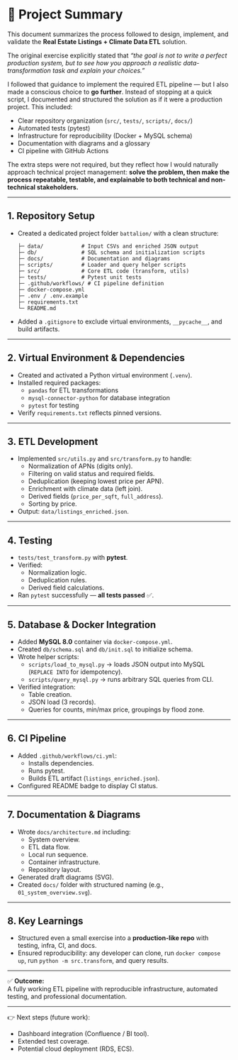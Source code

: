 # 📝 Project Summary

This document summarizes the process followed to design, implement, and validate the **Real Estate Listings + Climate Data ETL** solution.  

The original exercise explicitly stated that *“the goal is not to write a perfect production system, but to see how you approach a realistic data-transformation task and explain your choices.”*  

I followed that guidance to implement the required ETL pipeline — but I also made a conscious choice to **go further**. Instead of stopping at a quick script, I documented and structured the solution as if it were a production project. This included:

- Clear repository organization (`src/`, `tests/`, `scripts/`, `docs/`)
- Automated tests (pytest)
- Infrastructure for reproducibility (Docker + MySQL schema)
- Documentation with diagrams and a glossary
- CI pipeline with GitHub Actions

The extra steps were not required, but they reflect how I would naturally approach technical project management: **solve the problem, then make the process repeatable, testable, and explainable to both technical and non-technical stakeholders.**

---

## 1. Repository Setup
- Created a dedicated project folder `battalion/` with a clean structure:
  ```
  ├─ data/            # Input CSVs and enriched JSON output
  ├─ db/              # SQL schema and initialization scripts
  ├─ docs/            # Documentation and diagrams
  ├─ scripts/         # Loader and query helper scripts
  ├─ src/             # Core ETL code (transform, utils)
  ├─ tests/           # Pytest unit tests
  ├─ .github/workflows/ # CI pipeline definition
  ├─ docker-compose.yml
  ├─ .env / .env.example
  ├─ requirements.txt
  └─ README.md
  ```

- Added a `.gitignore` to exclude virtual environments, `__pycache__`, and build artifacts.

---

## 2. Virtual Environment & Dependencies
- Created and activated a Python virtual environment (`.venv`).
- Installed required packages:
  - `pandas` for ETL transformations
  - `mysql-connector-python` for database integration
  - `pytest` for testing
- Verify `requirements.txt` reflects pinned versions.

---

## 3. ETL Development
- Implemented `src/utils.py` and `src/transform.py` to handle:
  - Normalization of APNs (digits only).
  - Filtering on valid status and required fields.
  - Deduplication (keeping lowest price per APN).
  - Enrichment with climate data (left join).
  - Derived fields (`price_per_sqft`, `full_address`).
  - Sorting by price.
- Output: `data/listings_enriched.json`.

---

## 4. Testing
- `tests/test_transform.py` with **pytest**.
- Verified:
  - Normalization logic.
  - Deduplication rules.
  - Derived field calculations.
- Ran `pytest` successfully — **all tests passed** ✅.

---

## 5. Database & Docker Integration
- Added **MySQL 8.0** container via `docker-compose.yml`.
- Created `db/schema.sql` and `db/init.sql` to initialize schema.
- Wrote helper scripts:
  - `scripts/load_to_mysql.py` → loads JSON output into MySQL (`REPLACE INTO` for idempotency).
  - `scripts/query_mysql.py` → runs arbitrary SQL queries from CLI.
- Verified integration:
  - Table creation.
  - JSON load (3 records).
  - Queries for counts, min/max price, groupings by flood zone.

---

## 6. CI Pipeline
- Added `.github/workflows/ci.yml`:
  - Installs dependencies.
  - Runs pytest.
  - Builds ETL artifact (`listings_enriched.json`).
- Configured README badge to display CI status.

---

## 7. Documentation & Diagrams
- Wrote `docs/architecture.md` including:
  - System overview.
  - ETL data flow.
  - Local run sequence.
  - Container infrastructure.
  - Repository layout.
- Generated draft diagrams (SVG).
- Created `docs/` folder with structured naming (e.g., `01_system_overview.svg`).

---

## 8. Key Learnings
- Structured even a small exercise into a **production-like repo** with testing, infra, CI, and docs.
- Ensured reproducibility: any developer can clone, run `docker compose up`, run `python -m src.transform`, and query results.

---

✅ **Outcome:**  
A fully working ETL pipeline with reproducible infrastructure, automated testing, and professional documentation.  

---

👉 Next steps (future work):
- Dashboard integration (Confluence / BI tool).
- Extended test coverage.
- Potential cloud deployment (RDS, ECS).
